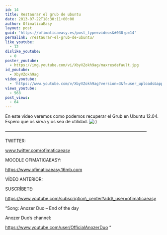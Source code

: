 ```yaml
---
id: 14
title: Restaurar el grub de ubuntu
date: 2013-07-22T18:30:11+00:00
author: OfimaticaEasy
layout: post
guid: 'https://ofimaticaeasy.es/post_type=videos&#038;p=14'
permalink: /restaurar-el-grub-de-ubuntu/
like_youtube:
  - 12
dislike_youtube:
  - 0
poster_youtube:
  - https://img.youtube.com/vi/XbyVZokh9ag/maxresdefault.jpg
id_youtube:
  - XbyVZokh9ag
video_youtube:
  - 'https://www.youtube.com/v/XbyVZokh9ag?version=3&f=user_uploads&app=youtube_gdata'
views_youtube:
  - 568
post_views:
  - 64
---
```

En este vídeo veremos como podemos recuperar el Grub en Ubuntu 12.04. Espero que os sirva y os sea de utilidad. <img src="https://ofimaticaeasy.es/wp-includes/images/smilies/icon_smile.gif" alt=":)" class="wp-smiley" />

&#8212;&#8212;&#8212;&#8212;&#8212;&#8212;&#8212;&#8212;&#8212;&#8212;&#8212;&#8212;&#8212;&#8212;&#8212;&#8212;&#8212;&#8212;&#8212;&#8212;&#8212;&#8212;&#8212;&#8212;&#8212;&#8212;&#8212;&#8212;&#8212;&#8212;&#8212;&#8212;&#8211;

TWITTER:
  
www.twitter.com/ofimaticaeasy

MOODLE OFIMATICAEASY:

https://www.ofimaticaeasy.16mb.com

VÍDEO ANTERIOR:



SUSCRÍBETE:

https://www.youtube.com/subscription\_center?add\_user=ofimaticaeasy

&#8220;Song: Anozer Duo &#8211; End of the day
  
Anozer Duo&#8217;s channel:
  
https://www.youtube.com/user/OfficialAnozerDuo &#8220;